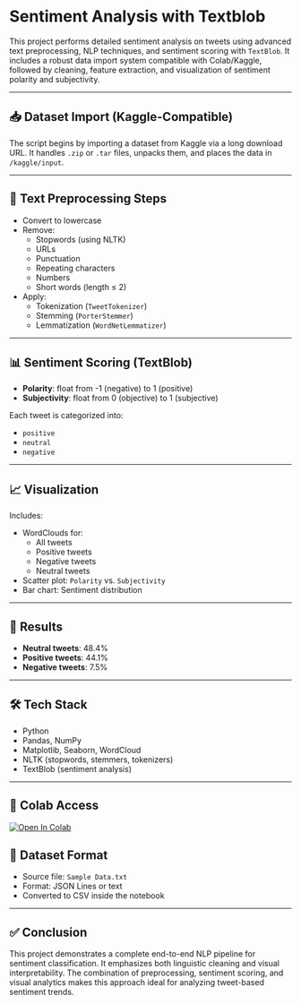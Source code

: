 # Sentiment Analysis with Textblob

This project performs detailed sentiment analysis on tweets using advanced text preprocessing, NLP techniques, and sentiment scoring with `TextBlob`. It includes a robust data import system compatible with Colab/Kaggle, followed by cleaning, feature extraction, and visualization of sentiment polarity and subjectivity.

---

## 📥 Dataset Import (Kaggle-Compatible)

The script begins by importing a dataset from Kaggle via a long download URL. It handles `.zip` or `.tar` files, unpacks them, and places the data in `/kaggle/input`.

---

## 🧹 Text Preprocessing Steps

- Convert to lowercase
- Remove:
  - Stopwords (using NLTK)
  - URLs
  - Punctuation
  - Repeating characters
  - Numbers
  - Short words (length ≤ 2)
- Apply:
  - Tokenization (`TweetTokenizer`)
  - Stemming (`PorterStemmer`)
  - Lemmatization (`WordNetLemmatizer`)

---

## 📊 Sentiment Scoring (TextBlob)

- **Polarity**: float from -1 (negative) to 1 (positive)
- **Subjectivity**: float from 0 (objective) to 1 (subjective)

Each tweet is categorized into:
- `positive`
- `neutral`
- `negative`

---

## 📈 Visualization

Includes:
- WordClouds for:
  - All tweets
  - Positive tweets
  - Negative tweets
  - Neutral tweets
- Scatter plot: `Polarity` vs. `Subjectivity`
- Bar chart: Sentiment distribution

---

## 📌 Results

- **Neutral tweets**: 48.4%
- **Positive tweets**: 44.1%
- **Negative tweets**: 7.5%

---

## 🛠️ Tech Stack

- Python
- Pandas, NumPy
- Matplotlib, Seaborn, WordCloud
- NLTK (stopwords, stemmers, tokenizers)
- TextBlob (sentiment analysis)

---

## 🔗 Colab Access

[![Open In Colab](https://colab.research.google.com/assets/colab-badge.svg)](https://colab.research.google.com/github/marhum456/colab-work/blob/main/sentiment-analysis-with-textblob/Sentiment-Analysis-Using-TextBlob.ipynb)


## 📁 Dataset Format

- Source file: `Sample Data.txt`
- Format: JSON Lines or text
- Converted to CSV inside the notebook

---

## ✅ Conclusion

This project demonstrates a complete end-to-end NLP pipeline for sentiment classification. It emphasizes both linguistic cleaning and visual interpretability. The combination of preprocessing, sentiment scoring, and visual analytics makes this approach ideal for analyzing tweet-based sentiment trends.
